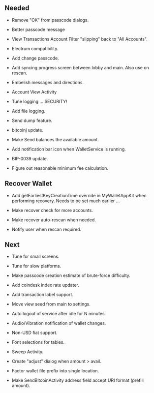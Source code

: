 
Needed
----------------------------------------------------------------

* Remove "OK" from passcode dialogs.

* Better passcode message

* View Transactions Account Filter "slipping" back to "All Accounts".

* Electrum compatibility.

* Add change passcode.

* Add syncing progress screen between lobby and main. Also use on rescan.

* Embelish messages and directions.

* Account View Activity

* Tune logging ... SECURITY!

* Add file logging.

* Send dump feature.

* bitcoinj update.

* Make Send balances the available amount.

* Add notification bar icon when WalletService is running.

* BIP-0039 update.

* Figure out reasonable minimum fee calculation.


Recover Wallet
----------------------------------------------------------------

* Add getEarliestKeyCreationTime override in MyWalletAppKit when
  performing recovery.  Needs to be set much earlier ...

* Make recover check for more accounts.

* Make recover auto-rescan when needed.

* Notify user when rescan required.


Next
----------------------------------------------------------------

* Tune for small screens.

* Tune for slow platforms.

* Make passcode creation estimate of brute-force difficulty.

* Add coindesk index rate updater.

* Add transaction label support.

* Move view seed from main to settings.

* Auto logout of service after idle for N minutes.

* Audio/Vibration notification of wallet changes.

* Non-USD fiat support.

* Font selections for tables.

* Sweep Activity.

* Create "adjust" dialog when amount > avail.

* Factor wallet file prefix into single location.

* Make SendBitcoinActivity address field accept URI format (prefill amount).

